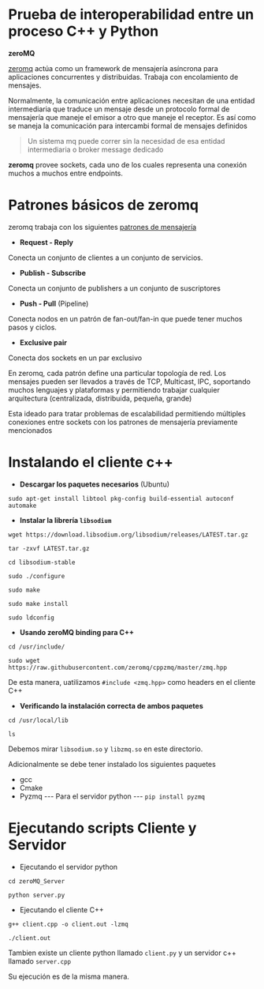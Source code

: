 # Prueba de interoperabilidad entre un proceso C++ y Python

**zeroMQ**

[zeromq](http://zguide.zeromq.org/page:all) actúa como un framework de mensajería asíncrona
para aplicaciones concurrentes y distribuidas. Trabaja con encolamiento de mensajes.

Normalmente, la comunicación entre aplicaciones necesitan de una entidad intermediaria que
traduce un mensaje desde un protocolo formal de mensajería que maneje el emisor a otro
que maneje el receptor. Es así como se maneja la comunicación para intercambi formal de 
mensajes definidos

>Un sistema mq puede correr sin la necesidad de esa entidad intermediaria o broker message
dedicado

**zeromq** provee sockets, cada uno de los cuales representa una conexión muchos a muchos 
entre endpoints.


# Patrones básicos de zeromq

zeromq trabaja con los siguientes [patrones de mensajería](http://zguide.zeromq.org/page:all#Messaging-Patterns)


+ **Request - Reply**
 
 Conecta un conjunto de clientes a un conjunto de servicios.
 
 + **Publish - Subscribe**
 
 Conecta un conjunto de publishers a un conjunto de suscriptores
 
 + **Push - Pull** (Pipeline)
 
 Conecta nodos en un patrón de fan-out/fan-in  que puede tener muchos pasos y ciclos.
 
 + **Exclusive pair**
 
 Conecta dos sockets en un par exclusivo
 
 
 
 
 En zeromq, cada patrón define una particular topología de red. Los mensajes pueden ser llevados a través
 de TCP, Multicast, IPC, soportando muchos lenguajes y plataformas y permitiendo trabajar cualquier arquitectura
 (centralizada, distribuida, pequeña, grande)
 
 Esta ideado para tratar problemas de escalabilidad permitiendo múltiples conexiones entre sockets con los
 patrones de mensajería previamente mencionados
 
 
 # Instalando el cliente c++
 
 + **Descargar los paquetes necesarios** (Ubuntu)
 
 `sudo apt-get install libtool pkg-config build-essential autoconf automake`
 
 + **Instalar la librería `libsodium`** 
 
 `wget https://download.libsodium.org/libsodium/releases/LATEST.tar.gz`
 
 `tar -zxvf LATEST.tar.gz`
 
 `cd libsodium-stable`
 
 `sudo ./configure`
 
 `sudo make`
 
 `sudo make install`
 
 `sudo ldconfig`
 
 + **Usando zeroMQ binding para C++**
 
  `cd /usr/include/`
  
  `sudo wget https://raw.githubusercontent.com/zeromq/cppzmq/master/zmq.hpp`
  
  De esta manera, uatilizamos `#include <zmq.hpp>` como headers en el cliente C++
  
  
  + **Verificando la instalación correcta de ambos paquetes**
  
   `cd /usr/local/lib`
   
   `ls`
   
   Debemos mirar `libsodium.so` y `libzmq.so` en este directorio.
   
   
   
Adicionalmente se debe tener instalado los siguientes paquetes

* gcc
* Cmake
* Pyzmq --- Para el servidor python ---  `pip install pyzmq`


# Ejecutando scripts Cliente y Servidor

+ Ejecutando el servidor python

`cd zeroMQ_Server`
 
`python server.py` 

+ Ejecutando el cliente C++

`g++ client.cpp -o client.out -lzmq`

`./client.out`


Tambien existe un cliente python llamado `client.py`   y un servidor c++ llamado `server.cpp`

Su ejecución es de la misma manera.

   
      
  